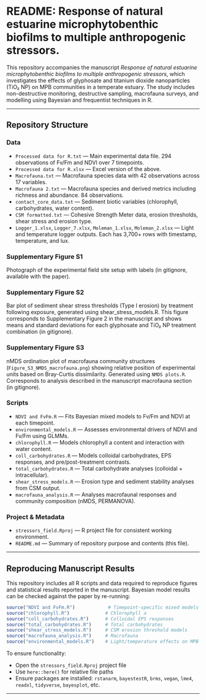 # README: Response of natural estuarine microphytobenthic biofilms to multiple anthropogenic stressors.

This repository accompanies the manuscript *Response of natural estuarine microphytobenthic biofilms to multiple anthropogenic stressors*, which investigates the effects of glyphosate and titanium dioxide nanoparticles (TiO₂ NP) on MPB communities in a temperate estuary. The study includes non-destructive monitoring, destructive sampling, macrofauna surveys, and modelling using Bayesian and frequentist techniques in R.

---

## Repository Structure

### Data

- `Processed data for R.txt` — Main experimental data file. 294 observations of Fv/Fm and NDVI over 7 timepoints.
- `Processed data for R.xlsx` — Excel version of the above.
- `Macrofauna.txt` — Macrofauna species data with 42 observations across 17 variables.
- `Macrofauna 2.txt` — Macrofauna species and derived metrics including richness and abundance. 84 observations.
- `contact_core_data.txt` — Sediment biotic variables (chlorophyll, carbohydrates, water content).
- `CSM formatted.txt` — Cohesive Strength Meter data, erosion thresholds, shear stress and erosion type.
- `Logger_1.xlsx`, `Logger_7.xlsx`, `Moleman_1.xlsx`, `Moleman_2.xlsx` — Light and temperature logger outputs. Each has 3,700+ rows with timestamp, temperature, and lux.

### Supplementary Figure S1

Photograph of the experimental field site setup with labels (in gitignore, available with the paper). 

### Supplementary Figure S2
Bar plot of sediment shear stress thresholds (Type I erosion) by treatment following exposure, 
generated using shear_stress_models.R. This figure corresponds to Supplementary Figure 2 in the 
manuscript and shows means and standard deviations for each glyphosate and TiO₂ NP treatment combination
(in gitignore).

### Supplementary Figure S3

nMDS ordination plot of macrofauna community structures (`Figure_S3_NMDS_macrofauna.png`) showing 
relative position of experimental units based on Bray-Curtis dissimilarity. Generated using `NMDS plots.R`. 
Corresponds to analysis described in the manuscript macrofauna section (in gitignore). 


### Scripts

- `NDVI and FvFm.R` — Fits Bayesian mixed models to Fv/Fm and NDVI at each timepoint.
- `environmental_models.R` — Assesses environmental drivers of NDVI and Fv/Fm using GLMMs.
- `chlorophyll.R` — Models chlorophyll a content and interaction with water content.
- `coll_carbohydrates.R` — Models colloidal carbohydrates, EPS responses, and pre/post-treatment contrasts.
- `total_carbohydrates.R` — Total carbohydrate analyses (colloidal + intracellular).
- `shear_stress_models.R` — Erosion type and sediment stability analyses from CSM output.
- `macrofauna_analysis.R` — Analyses macrofaunal responses and community composition (nMDS, PERMANOVA).

### Project & Metadata

- `stressors_field.Rproj` — R project file for consistent working environment.
- `README.md` — Summary of repository purpose and contents (this file).

---

## Reproducing Manuscript Results

This repository includes all R scripts and data required to reproduce figures 
and statistical results reported in the manuscript. Bayesian model results can be checked 
against the paper by re-running:

```r
source("NDVI and FvFm.R")            # Timepoint-specific mixed models
source("chlorophyll.R")             # Chlorophyll a
source("coll_carbohydrates.R")      # Colloidal EPS responses
source("total_carbohydrates.R")     # Total carbohydrates
source("shear_stress_models.R")     # CSM erosion threshold models
source("macrofauna_analysis.R")     # Macrofauna
source("environmental_models.R")    # Light/temperature effects on MPB
```

To ensure functionality:

- Open the `stressors_field.Rproj` project file
- Use `here::here()` for relative file paths
- Ensure packages are installed: `rstanarm`, `bayestestR`, `brms`, `vegan`, `lme4`, `readxl`, `tidyverse`, `bayesplot`, etc.

---
